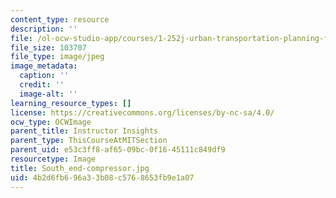 ```yaml
---
content_type: resource
description: ''
file: /ol-ocw-studio-app/courses/1-252j-urban-transportation-planning-fall-2016/4b2d6fb696a33b08c5768653fb9e1a07_South_end-compressor.jpg
file_size: 103707
file_type: image/jpeg
image_metadata:
  caption: ''
  credit: ''
  image-alt: ''
learning_resource_types: []
license: https://creativecommons.org/licenses/by-nc-sa/4.0/
ocw_type: OCWImage
parent_title: Instructor Insights
parent_type: ThisCourseAtMITSection
parent_uid: e53c3ff8-af65-09bc-0f16-45111c849df9
resourcetype: Image
title: South_end-compressor.jpg
uid: 4b2d6fb6-96a3-3b08-c576-8653fb9e1a07
---
```

